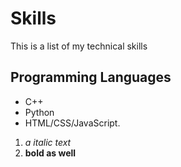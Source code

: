 # Skills

This is a list of my technical skills

## Programming Languages
- C++
- Python
- HTML/CSS/JavaScript.

1. *a italic text*
2. **bold as well**



